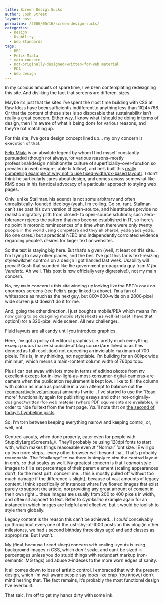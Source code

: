 ```yaml
---
title: Screen Design Sucks
author: Josh Street
layout: post
permalink: /2006/05/16/screen-design-sucks/
categories:
  - Design
  - Usability
  - Web Standards
tags:
  - BBC
  - Felix Miata
  - main concern
  - not-originally-designed/written-for-web material
  - PDA
  - Web design
---
```

In my copious amounts of spare time, I&#8217;ve been contemplating redesigning this site. And disliking the fact that screens are different sizes.

Maybe it&#8217;s just that the sites I&#8217;ve spent the most time building with CSS at Raw Ideas have been sufficiently indifferent to anything less than 1024&#215;768. Or that the content of these sites is so disposable that sustainability isn&#8217;t really a great concern. Either way, I know what I should be doing in terms of design, then I&#8217;m aware of what is being done for various reasons, and they&#8217;re not matching up.

For this site, I&#8217;ve got a design concept lined up&#8230; my only concern is execution of that.

[Felix Miata][1] is an absolute legend by whom I find myself constantly pursuaded (though not always, for various reasons&#8211;mostly professional/design inhibition/the culture of superficiality-over-function so prevalent in web design&#8211;, able to follow), and he&#8217;s built this [really compelling example of why not to use fixed-width/px-based layouts][2]. I don&#8217;t think he particularly cares about design, and comes across somewhat like RMS does in his fanatical advocacy of a particular approach to styling web pages.

Only, unlike Stallman, his agenda is not some arbitrary and often unrealistically-founded ideology (yeah, I&#8217;m trolling. Go on, rant. Stallman can&#8217;t see past his own version of open-source, and his attitudes provide no realistic migratory path from closed- to open-source solutions; such zero-tolerance rejects the pattern that *has* become established in IT, so there&#8217;s no point in moronic reminscences of a time when there were only twenty people in the world using computers and they all shared, yada yada yada. No one cares.) but a practical NEED and independently corrolated evidence regarding people&#8217;s desires for larger text on websites.

So the text is staying big here. But that&#8217;s a given (well, at least on this site&#8230; I&#8217;m trying to sway other places, and the best I&#8217;ve got thus far is text-resizing styleswitcher controls on a design I got handed last week. Usability will prevail! Gosh that sounded like the government propaganda guy from *V for Vendetta*. Ah well. This post is now officially very digressive!), not my main concern.

No, my main concern is this site winding up looking like the BBC&#8217;s does on enormous screens (see Felix&#8217;s page linked to above). I&#8217;m a fan of whitespace as much as the next guy, but 800&#215;600-wide on a 2000-pixel wide screen just doesn&#8217;t do it for me.

And, going the other direction, I just bought a mobile/PDA which means I&#8217;m now going to be designing mobile stylesheets as well (at least I have that option!) for a 320-pixel wide screen. All new challenges.

Fluid layouts are all dandy until you introduce graphics.

Here, I&#8217;ve got a policy of editorial graphics (i.e. pretty much everything except photos that exist outside of blog context/are linked to as files denoted as full resolution) not exceeding an inviolable maximum of 700 pixels. This is, in my thinking, not negotiable. I&#8217;m building for an 800px wide minimum, which means a main-content column width of 760px tops.

Plus I can get away with lots more in terms of editing photos from my excellent-except-for-in-low-light-as-most-consumer-digital-cameras-are camera when the publication requirement is kept low. I like to fill the column with colour as much as possible in a vain attempt to balance out the ([comparatively voluminous][3]) amounts I write&#8230; I&#8217;ve started to use the &#8220;Read more&#8221; functionality again for publishing essays and other not-originally-designed/written-for-web material (where PDF equivalents are available), in order to hide fulltext from the front page. You&#8217;ll note that on [the second of today&#8217;s Cymbeline posts][4].

So, I&#8217;m torn between keeping everything narrow and keeping control, or, well, not.

Centred layouts, when done properly, cater even for people with StupidlyLargeScreensâ„¢. They&#8217;ll probably be using 120dpi fonts to start with, which makes things reasonable even at &#8220;Normal&#8221; font size. IE will go up two more steps&#8230; every other browser well beyond that. That&#8217;s probably reasonable. The &#8220;challenge&#8221; to me there is simply to size the centred layout in em&#8217;s, so that scales as well. My greatest concern is that I *cannot* style images to fill a set percentage of their parent element (scaling appearances don&#8217;t, for the most part, concern me&#8230; this is mostly pulled off without too much damage if the difference is slight), because of vast amounts of legacy content. I think specifically of instances where I&#8217;ve floated images that exist purely to support the article, not providing any great amount of content in their own right&#8230; these images are usually from 200 to 400 pixels in width, and often sit adjacent to text. Refer to *Cymbeline* example again for an instance in which images are helpful and effective, but it would be foolish to style them globally.

Legacy content is the reason this can&#8217;t be achieved&#8230; I *could* conceivably go throughout every one of the just-shy-of-1000 posts on this blog (in other milestones, we had a second birthday three days ago) and add classes as appropriate. But I won&#8217;t.

My (final, because I need sleep) concern with scaling layouts is using background images in CSS, which *don&#8217;t* scale, and can&#8217;t be sized in percentages unless you do stupid things with redundant markup (non-semantic IMG tags) and abuse z-indexes to the more worn edges of sanity.

It all comes down to loss of artistic control. I embraced that with the present design, which I&#8217;m well aware people say looks like crap. You know, I don&#8217;t mind hearing that. The fact remains, it&#8217;s probably the most functional design I&#8217;ve ever built.

That said, I&#8217;m off to get my hands dirty with some ink.

 [1]: http://mrmazda.no-ip.com/
 [2]: http://mrmazda.no-ip.com/SS/bbcSS.html
 [3]: http://www.bluetrait.com/archive/2005/09/01/month-post-/
 [4]: /blog/2006/05/16/essay-iachimo-imogen-and-cymbelines-denouement